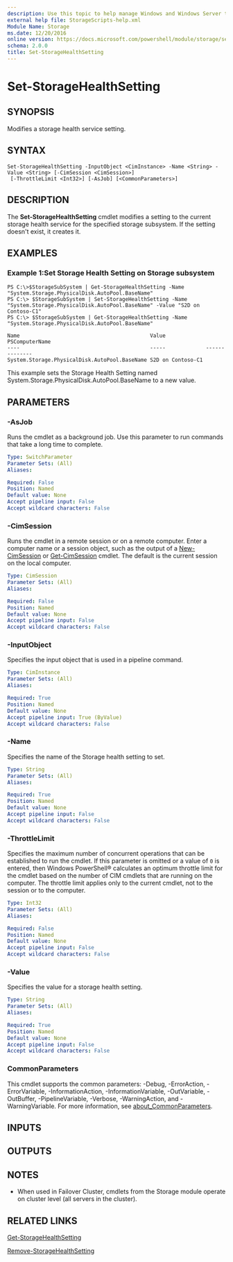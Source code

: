 ```yaml
---
description: Use this topic to help manage Windows and Windows Server technologies with Windows PowerShell.
external help file: StorageScripts-help.xml
Module Name: Storage
ms.date: 12/20/2016
online version: https://docs.microsoft.com/powershell/module/storage/set-storagehealthsetting?view=windowsserver2016-ps&wt.mc_id=ps-gethelp
schema: 2.0.0
title: Set-StorageHealthSetting
---
```


# Set-StorageHealthSetting

## SYNOPSIS
Modifies a storage health service setting.

## SYNTAX

```
Set-StorageHealthSetting -InputObject <CimInstance> -Name <String> -Value <String> [-CimSession <CimSession>]
 [-ThrottleLimit <Int32>] [-AsJob] [<CommonParameters>]
```

## DESCRIPTION
The **Set-StorageHealthSetting** cmdlet modifies a setting to the current storage health service for the specified storage subsystem.
If the setting doesn't exist, it creates it.

## EXAMPLES

### Example 1:Set Storage Health Setting on Storage subsystem
```
PS C:\>$StorageSubSystem | Get-StorageHealthSetting -Name "System.Storage.PhysicalDisk.AutoPool.BaseName"
PS C:\> $StorageSubSystem | Set-StorageHealthSetting -Name "System.Storage.PhysicalDisk.AutoPool.BaseName" -Value "S2D on Contoso-C1"
PS C:\> $StorageSubSystem | Get-StorageHealthSetting -Name "System.Storage.PhysicalDisk.AutoPool.BaseName"

Name                                          Value             PSComputerName
----                                          -----             --------------
System.Storage.PhysicalDisk.AutoPool.BaseName S2D on Contoso-C1
```

This example sets the Storage Health Setting named System.Storage.PhysicalDisk.AutoPool.BaseName to a new value.

## PARAMETERS

### -AsJob
Runs the cmdlet as a background job. Use this parameter to run commands that take a long time to complete.

```yaml
Type: SwitchParameter
Parameter Sets: (All)
Aliases:

Required: False
Position: Named
Default value: None
Accept pipeline input: False
Accept wildcard characters: False
```

### -CimSession
Runs the cmdlet in a remote session or on a remote computer.
Enter a computer name or a session object, such as the output of a [New-CimSession](https://go.microsoft.com/fwlink/p/?LinkId=227967) or [Get-CimSession](https://go.microsoft.com/fwlink/p/?LinkId=227966) cmdlet.
The default is the current session on the local computer.

```yaml
Type: CimSession
Parameter Sets: (All)
Aliases:

Required: False
Position: Named
Default value: None
Accept pipeline input: False
Accept wildcard characters: False
```

### -InputObject
Specifies the input object that is used in a pipeline command.

```yaml
Type: CimInstance
Parameter Sets: (All)
Aliases:

Required: True
Position: Named
Default value: None
Accept pipeline input: True (ByValue)
Accept wildcard characters: False
```

### -Name
Specifies the name of the Storage health setting to set.

```yaml
Type: String
Parameter Sets: (All)
Aliases:

Required: True
Position: Named
Default value: None
Accept pipeline input: False
Accept wildcard characters: False
```

### -ThrottleLimit
Specifies the maximum number of concurrent operations that can be established to run the cmdlet.
If this parameter is omitted or a value of `0` is entered, then Windows PowerShell® calculates an optimum throttle limit for the cmdlet based on the number of CIM cmdlets that are running on the computer.
The throttle limit applies only to the current cmdlet, not to the session or to the computer.

```yaml
Type: Int32
Parameter Sets: (All)
Aliases:

Required: False
Position: Named
Default value: None
Accept pipeline input: False
Accept wildcard characters: False
```

### -Value
Specifies the value for a storage health setting.

```yaml
Type: String
Parameter Sets: (All)
Aliases:

Required: True
Position: Named
Default value: None
Accept pipeline input: False
Accept wildcard characters: False
```

### CommonParameters
This cmdlet supports the common parameters: -Debug, -ErrorAction, -ErrorVariable, -InformationAction, -InformationVariable, -OutVariable, -OutBuffer, -PipelineVariable, -Verbose, -WarningAction, and -WarningVariable. For more information, see [about_CommonParameters](https://go.microsoft.com/fwlink/?LinkID=113216).

## INPUTS

## OUTPUTS

## NOTES

* When used in Failover Cluster, cmdlets from the Storage module operate on cluster level (all servers in the cluster).

## RELATED LINKS

[Get-StorageHealthSetting](./Get-StorageHealthSetting.md)

[Remove-StorageHealthSetting](./Remove-StorageHealthSetting.md)

